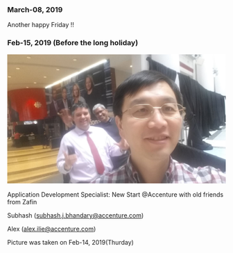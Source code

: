 
### March-08, 2019
Another happy Friday !!

### Feb-15, 2019 (Before the long holiday)

![Alex and Subhash](https://github.com/psean21c/AlgorithmLib/blob/master/0_diary/2019/CoWorkers.JPG)


Application Development Specialist: New Start @Accenture with old friends from Zafin

Subhash (subhash.j.bhandary@accenture.com)

Alex (alex.ilie@accenture.com)



      
Picture was taken on Feb-14, 2019(Thurday)

